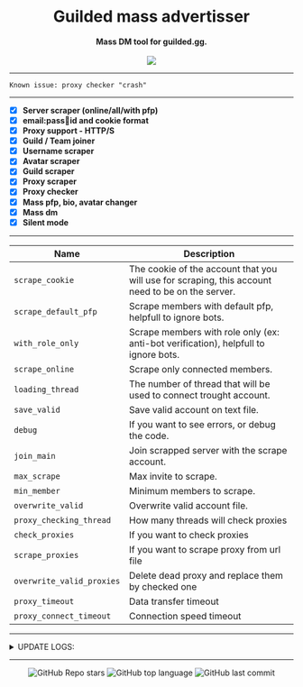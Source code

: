 <h1 align="center">Guilded mass advertisser</h1>

<p align='center'>
    <b>Mass DM tool for guilded.gg.</b><br>
    <br>
    <img src='https://media.discordapp.net/attachments/979740086927261697/989122862428340275/unknown.png'>
</p>

-----

```
Known issue: proxy checker "crash"
```

-----

- [X] **Server scraper (online/all/with pfp)**
- [X] **email:pass:cookie:id and cookie format**
- [X] **Proxy support - HTTP/S**
- [X] **Guild / Team joiner**
- [X] **Username scraper**
- [X] **Avatar scraper**
- [X] **Guild scraper**
- [X] **Proxy scraper**
- [X] **Proxy checker**
- [X] **Mass pfp, bio, avatar changer**
- [X] **Mass dm**
- [X] **Silent mode**

-----

| Name | Description | 
| ---  | ---  |
| `scrape_cookie` | The cookie of the account that you will use for scraping, this account need to be on the server. |
| `scrape_default_pfp` | Scrape members with default pfp, helpfull to ignore bots. |
| `with_role_only` | Scrape members with role only (ex: anti-bot verification), helpfull to ignore bots. |
| `scrape_online` | Scrape only connected members. |
| `loading_thread` | The number of thread that will be used to connect trought account. |
| `save_valid` | Save valid account on text file. |
| `debug` | If you want to see errors, or debug the code. |
| `join_main` | Join scrapped server with the scrape account. |
| `max_scrape` | Max invite to scrape. |
| `min_member` | Minimum members to scrape. |
| `overwrite_valid` | Overwrite valid account file. |
| `proxy_checking_thread` | How many threads will check proxies |
| `check_proxies` | If you want to check proxies |
| `scrape_proxies` | If you want to scrape proxy from url file |
| `overwrite_valid_proxies` | Delete dead proxy and replace them by checked one |
| `proxy_timeout` | Data transfer timeout |
| `proxy_connect_timeout` | Connection speed timeout |

-----

<details><summary>UPDATE LOGS:</summary>
<p>

0.0.6

- Proxy config menu / file.
- Installation file.
- Channel spammer.
- Zombie dm fix.
- Proxy checker.
- Proxy scraper.
- Bug fix.

0.0.5

- Single Mass dm.
- New menu.
- Bugs fix.
- Reload config.
- Handle locked dms.
- Blacklist ratelimited tokens.
- Overwrite valid files.
- Silent login mode (load tokens without log in acc, but now require email:pass:token:id format.)

0.0.4

- Guild scraper
- Loading proxy error handling
    
0.0.3
    
- Scrapping menu
- Mass pfp changer.
- Config the tool.
- Onliner.
- Mass status changer.
- Mass bio changer.
- Mass spoof (bio+status+pfp+online).

0.0.2

- Add Server scraper (online/all/with pfp etc..)
- Add option to save mass-dm settings, because we are lazy guys :o
- Add "restart" option to massDm.
- Handle ratelimit (need to add timer).
- Add mass pfp changer.
- Fix duplicate dm / user id.
- Other bug fix and code change.

</p>
</details>

-----

<p align="center">
    <img alt="GitHub Repo stars" src="https://img.shields.io/github/stars/Its-Vichy/Guilded-MassDm?style=for-the-badge&logo=stylelint&color=gold">
    <img alt="GitHub top language" src="https://img.shields.io/github/languages/top/Its-Vichy/Guilded-MassDm?style=for-the-badge&logo=stylelint&color=gold">
    <img alt="GitHub last commit" src="https://img.shields.io/github/last-commit/Its-Vichy/Guilded-MassDm?style=for-the-badge&logo=stylelint&color=gold">
</p>
